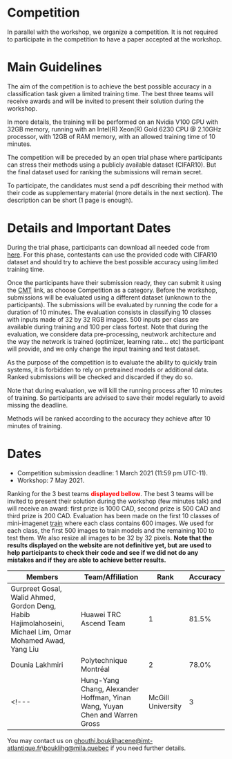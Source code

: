 # Competition

In parallel with the workshop, we organize a competition. It is not required to participate in the competition to have a paper accepted at the workshop.

# Main Guidelines

The aim of the competition is to achieve the best possible accuracy in a classification task given a limited training time. The best three teams will receive awards and will be invited to present their solution during the workshop.

In more details, the training will be performed on an Nvidia V100 GPU with 32GB memory, running with an Intel(R) Xeon(R) Gold 6230 CPU @ 2.10GHz processor, with 12GB of RAM memory, with an allowed training time of 10 minutes.

The competition will be preceded by an open trial phase where participants can stress their methods using a publicly available dataset (CIFAR10). But the final dataset used for ranking the submissions will remain secret.

To participate, the candidates must send a pdf describing their method with their code as supplementary material (more details in the next section). The description can be short (1 page is enough).

# Details and Important Dates

During the trial phase, participants can download all needed code from [here](https://github.com/eghouti/HAET-2021-competition-baseline-code). For this phase, contestants can use the provided code with CIFAR10 dataset and should try to achieve the best possible accuracy using limited training time. 

Once the participants have their submission ready, they can submit it using the [CMT](https://cmt3.research.microsoft.com/HAET2021) link, as choose Competition as a category. Before the workshop, submissions will be evaluated using a different dataset (unknown to the participants). The submissions will be evaluated by running the code for a duration of 10 minutes. The evaluation consists in classifying 10 classes with inputs made of 32 by 32 RGB images. 500 inputs per class are available during training and 100 per class fortest. Note that during the evaluation, we considere data pre-processing, neutwork architecture and the way the network is trained (optimizer, learning rate... etc) the participant will provide, and we only change the input training and test dataset.

As the purpose of the competition is to evaluate the ability to quickly train systems, it is forbidden to rely on pretrained models or additional data. Ranked submissions will be checked and discarded if they do so.

Note that during evaluation, we will kill the running process after 10 minutes of training. So participants are advised to save their model regularly to avoid missing the deadline.

Methods will be ranked according to the accuracy they achieve after 10 minutes of training.

# Dates

- Competition submission deadline: 1 March 2021 (11:59 pm UTC-11).
- Workshop: 7 May 2021.


Ranking for the 3 best teams <span style="color:red;">**displayed bellow**</span>. The best 3 teams will be invited to present their solution during the workshop (few minutes talk) and will receive an award: first prize is 1000 CAD, second prize is 500 CAD and third prize is 200 CAD. Evaluation has been made on the first 10 classes of mini-imagenet [train](https://www.kaggle.com/whitemoon/miniimagenet?select=mini-imagenet-cache-train.pkl) where each class contains 600 images. We used for each class, the first 500 images to train models and the remaining 100 to test them. We also resize all images to be 32 by 32 pixels. **Note that the results displayed on the website are not definitive yet, but are used to help participants to check their code and see if we did not do any mistakes and if they are able to achieve better results.**


| Members                                                                                                 | Team/Affiliation      | Rank | Accuracy |
|---------------------------------------------------------------------------------------------------------|-----------------------|------|----------|
|Gurpreet Gosal, Walid Ahmed, Gordon Deng, Habib Hajimolahoseini, Michael Lim, Omar Mohamed Awad, Yang Liu| Huawei TRC Ascend Team| 1    | 81.5%    |
|Dounia Lakhmiri                                                                                          | Polytechnique Montréal| 2    | 78.0%    |
<!---|Hung-Yang Chang, Alexander Hoffman, Yinan Wang, Yuyan Chen and Warren Gross                              | McGill University     | 3    | 75.7%    |-->


You may contact us on ghouthi.bouklihacene@imt-atlantique.fr\bouklihg@mila.quebec if you need further details.
